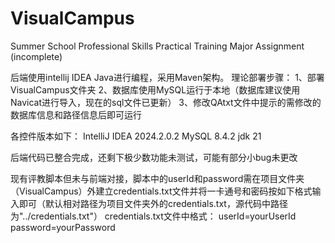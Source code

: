# VisualCampus
Summer School Professional Skills Practical Training Major Assignment (incomplete)

后端使用intellij IDEA Java进行编程，采用Maven架构。
理论部署步骤：
1、部署VisualCampus文件夹
2、数据库使用MySQL运行于本地（数据库建议使用Navicat进行导入，现在的sql文件已更新）
3、修改QAtxt文件中提示的需修改的数据库信息和路径信息后即可运行

各控件版本如下：
	IntelliJ IDEA 2024.2.0.2
	MySQL 8.4.2
	jdk 21

后端代码已整合完成，还剩下极少数功能未测试，可能有部分小bug未更改

现有评教脚本但未与前端对接，脚本中的userId和password需在项目文件夹（VisualCampus）外建立credentials.txt文件并将一卡通号和密码按如下格式输入即可（默认相对路径为项目文件夹外的credentials.txt，源代码中路径为"../credentials.txt"）
credentials.txt文件中格式：
userId=yourUserId
password=yourPassword
